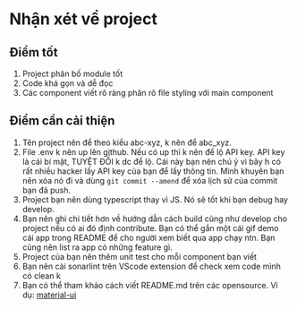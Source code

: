 # Nhận xét về project

## Điểm tốt
1. Project phân bố module tốt
2. Code khá gọn và dễ đọc
3. Các component viết rõ ràng phân rõ file styling với main component   

## Điểm cần cải thiện

1. Tên project nên để theo kiểu abc-xyz, k nên để abc_xyz.
2. File .env k nên up lên github. Nếu có up thì k nên để lộ API key. API key là cái bí mật, TUYỆT ĐỐI k dc để lộ. Cái này bạn nên chú ý vì bây h có rất nhiều hacker lấy API key của bạn để lấy thông tin. Mình khuyên bạn nên xóa nó đi và dùng `git commit --amend` để xóa lịch sử của commit bạn đã push.
3. Project bạn nên dùng typescript thay vì JS. Nó sẽ tốt khi bạn debug hay develop.
4. Bạn nên ghi chi tiết hơn về hướng dẫn cách build cũng như develop cho project nếu có ai đó định contribute. Bạn có thể gắn một cái gif demo cái app trong README để cho người xem biết qua app chạy ntn. Bạn cũng nên list ra app có những feature gì.
5. Project của bạn nên thêm unit test cho mỗi component bạn viết
6. Bạn nên cài sonarlint trên VScode extension để check xem code mình có clean k
7. Bạn có thể tham khảo cách viết README.md trên các opensource. Ví dụ: [material-ui](https://github.com/mui/material-ui)
